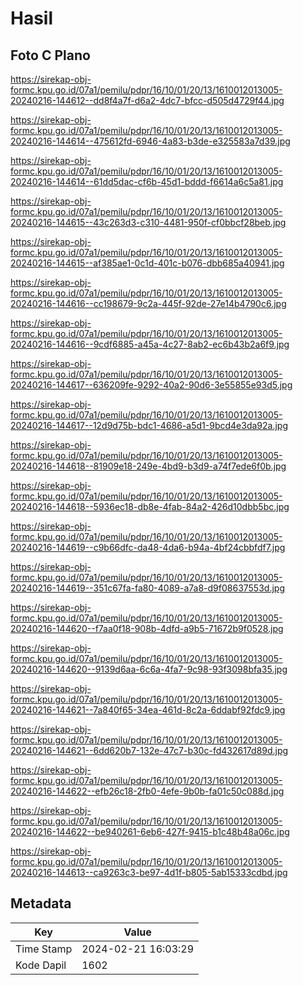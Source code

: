 # Hasil

## Foto C Plano

https://sirekap-obj-formc.kpu.go.id/07a1/pemilu/pdpr/16/10/01/20/13/1610012013005-20240216-144612--dd8f4a7f-d6a2-4dc7-bfcc-d505d4729f44.jpg

https://sirekap-obj-formc.kpu.go.id/07a1/pemilu/pdpr/16/10/01/20/13/1610012013005-20240216-144614--475612fd-6946-4a83-b3de-e325583a7d39.jpg

https://sirekap-obj-formc.kpu.go.id/07a1/pemilu/pdpr/16/10/01/20/13/1610012013005-20240216-144614--61dd5dac-cf6b-45d1-bddd-f6614a6c5a81.jpg

https://sirekap-obj-formc.kpu.go.id/07a1/pemilu/pdpr/16/10/01/20/13/1610012013005-20240216-144615--43c263d3-c310-4481-950f-cf0bbcf28beb.jpg

https://sirekap-obj-formc.kpu.go.id/07a1/pemilu/pdpr/16/10/01/20/13/1610012013005-20240216-144615--af385ae1-0c1d-401c-b076-dbb685a40941.jpg

https://sirekap-obj-formc.kpu.go.id/07a1/pemilu/pdpr/16/10/01/20/13/1610012013005-20240216-144616--cc198679-9c2a-445f-92de-27e14b4790c6.jpg

https://sirekap-obj-formc.kpu.go.id/07a1/pemilu/pdpr/16/10/01/20/13/1610012013005-20240216-144616--9cdf6885-a45a-4c27-8ab2-ec6b43b2a6f9.jpg

https://sirekap-obj-formc.kpu.go.id/07a1/pemilu/pdpr/16/10/01/20/13/1610012013005-20240216-144617--636209fe-9292-40a2-90d6-3e55855e93d5.jpg

https://sirekap-obj-formc.kpu.go.id/07a1/pemilu/pdpr/16/10/01/20/13/1610012013005-20240216-144617--12d9d75b-bdc1-4686-a5d1-9bcd4e3da92a.jpg

https://sirekap-obj-formc.kpu.go.id/07a1/pemilu/pdpr/16/10/01/20/13/1610012013005-20240216-144618--81909e18-249e-4bd9-b3d9-a74f7ede6f0b.jpg

https://sirekap-obj-formc.kpu.go.id/07a1/pemilu/pdpr/16/10/01/20/13/1610012013005-20240216-144618--5936ec18-db8e-4fab-84a2-426d10dbb5bc.jpg

https://sirekap-obj-formc.kpu.go.id/07a1/pemilu/pdpr/16/10/01/20/13/1610012013005-20240216-144619--c9b66dfc-da48-4da6-b94a-4bf24cbbfdf7.jpg

https://sirekap-obj-formc.kpu.go.id/07a1/pemilu/pdpr/16/10/01/20/13/1610012013005-20240216-144619--351c67fa-fa80-4089-a7a8-d9f08637553d.jpg

https://sirekap-obj-formc.kpu.go.id/07a1/pemilu/pdpr/16/10/01/20/13/1610012013005-20240216-144620--f7aa0f18-908b-4dfd-a9b5-71672b9f0528.jpg

https://sirekap-obj-formc.kpu.go.id/07a1/pemilu/pdpr/16/10/01/20/13/1610012013005-20240216-144620--9139d6aa-6c6a-4fa7-9c98-93f3098bfa35.jpg

https://sirekap-obj-formc.kpu.go.id/07a1/pemilu/pdpr/16/10/01/20/13/1610012013005-20240216-144621--7a840f65-34ea-461d-8c2a-6ddabf92fdc9.jpg

https://sirekap-obj-formc.kpu.go.id/07a1/pemilu/pdpr/16/10/01/20/13/1610012013005-20240216-144621--6dd620b7-132e-47c7-b30c-fd432617d89d.jpg

https://sirekap-obj-formc.kpu.go.id/07a1/pemilu/pdpr/16/10/01/20/13/1610012013005-20240216-144622--efb26c18-2fb0-4efe-9b0b-fa01c50c088d.jpg

https://sirekap-obj-formc.kpu.go.id/07a1/pemilu/pdpr/16/10/01/20/13/1610012013005-20240216-144622--be940261-6eb6-427f-9415-b1c48b48a06c.jpg

https://sirekap-obj-formc.kpu.go.id/07a1/pemilu/pdpr/16/10/01/20/13/1610012013005-20240216-144613--ca9263c3-be97-4d1f-b805-5ab15333cdbd.jpg


## Metadata

| Key        | Value               |
| ---------- | ------------------- |
| Time Stamp | 2024-02-21 16:03:29 |
| Kode Dapil | 1602                |



